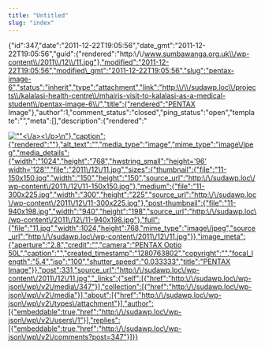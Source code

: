```yaml
---
title: "Untitled"
slug: "index"
---
```


{"id":347,"date":"2011-12-22T19:05:56","date\_gmt":"2011-12-22T19:05:56","guid":{"rendered":"http:\\/\\/www.sumbawanga.org.uk\\/wp-content\\/2011\\/12\\/11.jpg"},"modified":"2011-12-22T19:05:56","modified\_gmt":"2011-12-22T19:05:56","slug":"pentax-image-6","status":"inherit","type":"attachment","link":"http:\\/\\/sudawp.loc\\/projects\\/kalalasi-health-centre\\/mhairis-visit-to-kalalasi-as-a-medical-student\\/pentax-image-6\\/","title":{"rendered":"PENTAX Image"},"author":1,"comment\_status":"closed","ping\_status":"open","template":"","meta":\[\],"description":{"rendered":"

[![\"\"](\"http:\/\/sudawp.loc\/wp-content\/2011\/12\/11-300x225.jpg\")<\\/a><\\/p>\\n"},"caption":{"rendered":""},"alt\_text":"","media\_type":"image","mime\_type":"image\\/jpeg","media\_details":{"width":"1024","height":"768","hwstring\_small":"height='96' width='128'","file":"2011\\/12\\/11.jpg","sizes":{"thumbnail":{"file":"11-150x150.jpg","width":"150","height":"150","source\_url":"http:\\/\\/sudawp.loc\\/wp-content\\/2011\\/12\\/11-150x150.jpg"},"medium":{"file":"11-300x225.jpg","width":"300","height":"225","source\_url":"http:\\/\\/sudawp.loc\\/wp-content\\/2011\\/12\\/11-300x225.jpg"},"post-thumbnail":{"file":"11-940x198.jpg","width":"940","height":"198","source\_url":"http:\\/\\/sudawp.loc\\/wp-content\\/2011\\/12\\/11-940x198.jpg"},"full":{"file":"11.jpg","width":1024,"height":768,"mime\_type":"image\\/jpeg","source\_url":"http:\\/\\/sudawp.loc\\/wp-content\\/2011\\/12\\/11.jpg"}},"image\_meta":{"aperture":"2.8","credit":"","camera":"PENTAX Optio 50L","caption":"","created\_timestamp":"1280763802","copyright":"","focal\_length":"5.4","iso":"100","shutter\_speed":"0.033333","title":"PENTAX Image"}},"post":331,"source\_url":"http:\\/\\/sudawp.loc\\/wp-content\\/2011\\/12\\/11.jpg","\_links":{"self":\[{"href":"http:\\/\\/sudawp.loc\\/wp-json\\/wp\\/v2\\/media\\/347"}\],"collection":\[{"href":"http:\\/\\/sudawp.loc\\/wp-json\\/wp\\/v2\\/media"}\],"about":\[{"href":"http:\\/\\/sudawp.loc\\/wp-json\\/wp\\/v2\\/types\\/attachment"}\],"author":\[{"embeddable":true,"href":"http:\\/\\/sudawp.loc\\/wp-json\\/wp\\/v2\\/users\\/1"}\],"replies":\[{"embeddable":true,"href":"http:\\/\\/sudawp.loc\\/wp-json\\/wp\\/v2\\/comments?post=347"}\]}}](http:\/\/sudawp.loc\/wp-content\/2011\/12\/11.jpg)